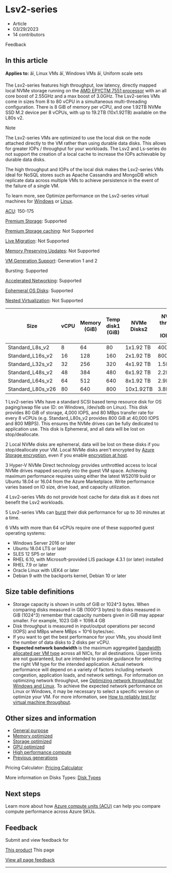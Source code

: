 # Lsv2-series

* Article
* 03/29/2023
* 14 contributors

Feedback

## In this article

**Applies to:** âï¸ Linux VMs âï¸ Windows VMs âï¸ Uniform scale sets

The Lsv2-series features high throughput, low latency, directly mapped local NVMe storage running on the [AMD EPYCTM 7551 processor](https://www.amd.com/en/products/epyc-7000-series) with an all core boost of 2.55GHz and a max boost of 3.0GHz. The Lsv2-series VMs come in sizes from 8 to 80 vCPU in a simultaneous multi-threading configuration. There is 8 GiB of memory per vCPU, and one 1.92TB NVMe SSD M.2 device per 8 vCPUs, with up to 19.2TB (10x1.92TB) available on the L80s v2.

Note

The Lsv2-series VMs are optimized to use the local disk on the node attached directly to the VM rather than using durable data disks. This allows for greater IOPs / throughput for your workloads. The Lsv2 and Ls-series do not support the creation of a local cache to increase the IOPs achievable by durable data disks.

The high throughput and IOPs of the local disk makes the Lsv2-series VMs ideal for NoSQL stores such as Apache Cassandra and MongoDB which replicate data across multiple VMs to achieve persistence in the event of the failure of a single VM.

To learn more, see Optimize performance on the Lsv2-series virtual machines for [Windows](windows/storage-performance) or [Linux](linux/storage-performance).

[ACU](acu): 150-175  

[Premium Storage](premium-storage-performance): Supported  

[Premium Storage caching](premium-storage-performance): Not Supported  

[Live Migration](maintenance-and-updates): Not Supported  

[Memory Preserving Updates](maintenance-and-updates): Not Supported  

[VM Generation Support](generation-2): Generation 1 and 2  

Bursting: Supported  

[Accelerated Networking](../virtual-network/create-vm-accelerated-networking-cli): Supported  

[Ephemeral OS Disks](ephemeral-os-disks): Supported   

[Nested Virtualization](/en-us/virtualization/hyper-v-on-windows/user-guide/nested-virtualization): Not Supported   

| Size | vCPU | Memory (GiB) | Temp disk1 (GiB) | NVMe Disks2 | NVMe Disk throughput3 (Read IOPS/MBps) | Uncached data disk throughput (IOPs/MBps)4 | Max burst uncached data disk throughput (IOPs/MBps)5 | Max Data Disks | Max NICs | Expected network bandwidth (Mbps) |
| --- | --- | --- | --- | --- | --- | --- | --- | --- | --- | --- |
| Standard\_L8s\_v2 | 8 | 64 | 80 | 1x1.92 TB | 400000/2000 | 8000/160 | 8000/1280 | 16 | 2 | 3200 |
| Standard\_L16s\_v2 | 16 | 128 | 160 | 2x1.92 TB | 800000/4000 | 16000/320 | 16000/1280 | 32 | 4 | 6400 |
| Standard\_L32s\_v2 | 32 | 256 | 320 | 4x1.92 TB | 1.5M/8000 | 32000/640 | 32000/1280 | 32 | 8 | 12800 |
| Standard\_L48s\_v2 | 48 | 384 | 480 | 6x1.92 TB | 2.2M/14000 | 48000/960 | 48000/2000 | 32 | 8 | 16000+ |
| Standard\_L64s\_v2 | 64 | 512 | 640 | 8x1.92 TB | 2.9M/16000 | 64000/1280 | 64000/2000 | 32 | 8 | 16000+ |
| Standard\_L80s\_v26 | 80 | 640 | 800 | 10x1.92TB | 3.8M/20000 | 80000/1400 | 80000/2000 | 32 | 8 | 16000+ |

1 Lsv2-series VMs have a standard SCSI based temp resource disk for OS paging/swap file use (D: on Windows, /dev/sdb on Linux). This disk provides 80 GiB of storage, 4,000 IOPS, and 80 MBps transfer rate for every 8 vCPUs (e.g. Standard\_L80s\_v2 provides 800 GiB at 40,000 IOPS and 800 MBPS). This ensures the NVMe drives can be fully dedicated to application use. This disk is Ephemeral, and all data will be lost on stop/deallocate.

2 Local NVMe disks are ephemeral, data will be lost on these disks if you stop/deallocate your VM. Local NVMe disks aren't encrypted by [Azure Storage encryption](disk-encryption), even if you enable [encryption at host](disk-encryption#supported-vm-sizes).

3 Hyper-V NVMe Direct technology provides unthrottled access to local NVMe drives mapped securely into the guest VM space. Achieving maximum performance requires using either the latest WS2019 build or Ubuntu 18.04 or 16.04 from the Azure Marketplace. Write performance varies based on IO size, drive load, and capacity utilization.

4 Lsv2-series VMs do not provide host cache for data disk as it does not benefit the Lsv2 workloads.

5 Lsv2-series VMs can [burst](disk-bursting) their disk performance for up to 30 minutes at a time.

6 VMs with more than 64 vCPUs require one of these supported guest operating systems:

* Windows Server 2016 or later
* Ubuntu 18.04 LTS or later
* SLES 12 SP5 or later
* RHEL 6.10, with Microsoft-provided LIS package 4.3.1 (or later) installed
* RHEL 7.9 or later
* Oracle Linux with UEK4 or later
* Debian 9 with the backports kernel, Debian 10 or later

## Size table definitions

* Storage capacity is shown in units of GiB or 1024^3 bytes. When comparing disks measured in GB (1000^3 bytes) to disks measured in GiB (1024^3) remember that capacity numbers given in GiB may appear smaller. For example, 1023 GiB = 1098.4 GB
* Disk throughput is measured in input/output operations per second (IOPS) and MBps where MBps = 10^6 bytes/sec.
* If you want to get the best performance for your VMs, you should limit the number of data disks to 2 disks per vCPU.
* **Expected network bandwidth** is the maximum aggregated [bandwidth allocated per VM type](../virtual-network/virtual-machine-network-throughput) across all NICs, for all destinations. Upper limits are not guaranteed, but are intended to provide guidance for selecting the right VM type for the intended application. Actual network performance will depend on a variety of factors including network congestion, application loads, and network settings. For information on optimizing network throughput, see [Optimizing network throughput for Windows and Linux](../virtual-network/virtual-network-optimize-network-bandwidth). To achieve the expected network performance on Linux or Windows, it may be necessary to select a specific version or optimize your VM. For more information, see [How to reliably test for virtual machine throughput](../virtual-network/virtual-network-bandwidth-testing).

## Other sizes and information

* [General purpose](sizes-general)
* [Memory optimized](sizes-memory)
* [Storage optimized](sizes-storage)
* [GPU optimized](sizes-gpu)
* [High performance compute](sizes-hpc)
* [Previous generations](sizes-previous-gen)

Pricing Calculator: [Pricing Calculator](https://azure.microsoft.com/pricing/calculator/)

More information on Disks Types: [Disk Types](disks-types#ultra-disks)

## Next steps

Learn more about how [Azure compute units (ACU)](acu) can help you compare compute performance across Azure SKUs.

## Feedback

Submit and view feedback for

[This product](https://feedback.azure.com/d365community/forum/ec2f1827-be25-ec11-b6e6-000d3a4f0f1c)
This page

[View all page feedback](https://github.com/MicrosoftDocs/azure-docs/issues)

---
